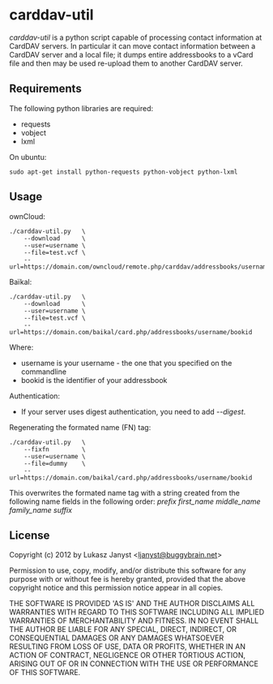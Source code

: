 carddav-util
============

*carddav-util* is a python script capable of processing contact information
at CardDAV servers. In particular it can move contact information between
a CardDAV server and a local file; it dumps entire addressbooks to a vCard
file and then may be used re-upload them to another CardDAV server.

Requirements
------------

The following python libraries are required:

 * requests
 * vobject
 * lxml

On ubuntu:

    sudo apt-get install python-requests python-vobject python-lxml

Usage
-----

ownCloud:

    ./carddav-util.py   \
        --download      \
        --user=username \
        --file=test.vcf \
        --url=https://domain.com/owncloud/remote.php/carddav/addressbooks/username/contacts

Baïkal:

    ./carddav-util.py   \
        --download      \
        --user=username \
        --file=test.vcf \
        --url=https://domain.com/baikal/card.php/addressbooks/username/bookid

Where:
 * username is your username - the one that you specified on the commandline
 * bookid is the identifier of your addressbook

Authentication:
 * If your server uses digest authentication, you need to add *--digest*.

Regenerating the formated name (FN) tag:

    ./carddav-util.py   \
        --fixfn         \
        --user=username \
        --file=dummy    \
        --url=https://domain.com/baikal/card.php/addressbooks/username/bookid

This overwrites the formated name tag with a string created from the following
name fields in the following order: *prefix first_name middle_name family_name
suffix*

License
-------

Copyright (c) 2012 by Lukasz Janyst &lt;ljanyst@buggybrain.net&gt;

Permission to use, copy, modify, and/or distribute this software for any
purpose with or without fee is hereby granted, provided that the above
copyright notice and this permission notice appear in all copies.

THE SOFTWARE IS PROVIDED 'AS IS' AND THE AUTHOR DISCLAIMS ALL WARRANTIES
WITH REGARD TO THIS SOFTWARE INCLUDING ALL IMPLIED WARRANTIES OF
MERCHANTABILITY AND FITNESS. IN NO EVENT SHALL THE AUTHOR BE LIABLE FOR
ANY SPECIAL, DIRECT, INDIRECT, OR CONSEQUENTIAL DAMAGES OR ANY DAMAGES
WHATSOEVER RESULTING FROM LOSS OF USE, DATA OR PROFITS, WHETHER IN AN
ACTION OF CONTRACT, NEGLIGENCE OR OTHER TORTIOUS ACTION, ARISING OUT OF
OR IN CONNECTION WITH THE USE OR PERFORMANCE OF THIS SOFTWARE.
